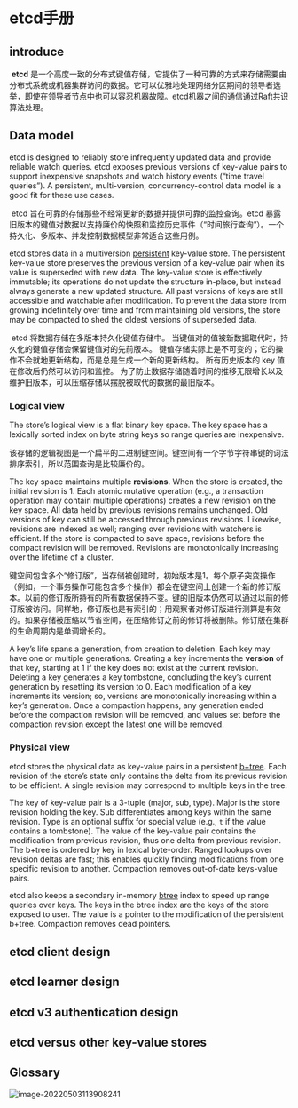 # etcd手册

## introduce

​		**etcd** 是一个高度一致的分布式键值存储，它提供了一种可靠的方式来存储需要由分布式系统或机器集群访问的数据。它可以优雅地处理网络分区期间的领导者选举，即使在领导者节点中也可以容忍机器故障。etcd机器之间的通信通过Raft共识算法处理。

## Data model

etcd is designed to reliably store infrequently updated data and provide reliable watch queries. etcd exposes previous versions of key-value pairs to support inexpensive snapshots and watch history events (“time travel queries”). A persistent, multi-version, concurrency-control data model is a good fit for these use cases.

​		etcd 旨在可靠的存储那些不经常更新的数据并提供可靠的监控查询。etcd 暴露旧版本的键值对数据以支持廉价的快照和监控历史事件（“时间旅行查询”）。一个持久化、多版本、并发控制数据模型非常适合这些用例。

etcd stores data in a multiversion [persistent](https://en.wikipedia.org/wiki/Persistent_data_structure) key-value store. The persistent key-value store preserves the previous version of a key-value pair when its value is superseded with new data. The key-value store is effectively immutable; its operations do not update the structure in-place, but instead always generate a new updated structure. All past versions of keys are still accessible and watchable after modification. To prevent the data store from growing indefinitely over time and from maintaining old versions, the store may be compacted to shed the oldest versions of superseded data.

​		etcd 将数据存储在多版本持久化键值存储中。 当键值对的值被新数据取代时，持久化的键值存储会保留键值对的先前版本。 键值存储实际上是不可变的；它的操作不会就地更新结构，而是总是生成一个新的更新结构。 所有历史版本的 key 值在修改后仍然可以访问和监控。 为了防止数据存储随着时间的推移无限增长以及维护旧版本，可以压缩存储以摆脱被取代的数据的最旧版本。

### Logical view

The store’s logical view is a flat binary key space. The key space has a lexically sorted index on byte string keys so range queries are inexpensive.

该存储的逻辑视图是一个扁平的二进制键空间。键空间有一个字节字符串键的词法排序索引，所以范围查询是比较廉价的。

The key space maintains multiple **revisions**. When the store is created, the initial revision is 1. Each atomic mutative operation (e.g., a transaction operation may contain multiple operations) creates a new revision on the key space. All data held by previous revisions remains unchanged. Old versions of key can still be accessed through previous revisions. Likewise, revisions are indexed as well; ranging over revisions with watchers is efficient. If the store is compacted to save space, revisions before the compact revision will be removed. Revisions are monotonically increasing over the lifetime of a cluster.

​		键空间包含多个“修订版”，当存储被创建时，初始版本是1。每个原子突变操作（例如，一个事务操作可能包含多个操作）都会在键空间上创建一个新的修订版本。以前的修订版所持有的所有数据保持不变。键的旧版本仍然可以通过以前的修订版被访问。同样地，修订版也是有索引的；用观察者对修订版进行测算是有效的。如果存储被压缩以节省空间，在压缩修订之前的修订将被删除。修订版在集群的生命周期内是单调增长的。

A key’s life spans a generation, from creation to deletion. Each key may have one or multiple generations. Creating a key increments the **version** of that key, starting at 1 if the key does not exist at the current revision. Deleting a key generates a key tombstone, concluding the key’s current generation by resetting its version to 0. Each modification of a key increments its version; so, versions are monotonically increasing within a key’s generation. Once a compaction happens, any generation ended before the compaction revision will be removed, and values set before the compaction revision except the latest one will be removed.

### Physical view

etcd stores the physical data as key-value pairs in a persistent [b+tree](https://en.wikipedia.org/wiki/B%2B_tree). Each revision of the store’s state only contains the delta from its previous revision to be efficient. A single revision may correspond to multiple keys in the tree.

The key of key-value pair is a 3-tuple (major, sub, type). Major is the store revision holding the key. Sub differentiates among keys within the same revision. Type is an optional suffix for special value (e.g., `t` if the value contains a tombstone). The value of the key-value pair contains the modification from previous revision, thus one delta from previous revision. The b+tree is ordered by key in lexical byte-order. Ranged lookups over revision deltas are fast; this enables quickly finding modifications from one specific revision to another. Compaction removes out-of-date keys-value pairs.

etcd also keeps a secondary in-memory [btree](https://en.wikipedia.org/wiki/B-tree) index to speed up range queries over keys. The keys in the btree index are the keys of the store exposed to user. The value is a pointer to the modification of the persistent b+tree. Compaction removes dead pointers.

## etcd client design

## etcd learner design

## etcd v3 authentication design

## etcd versus other key-value stores

## Glossary

![image-20220503113908241](C:\Users\neighbor\AppData\Roaming\Typora\typora-user-images\image-20220503113908241.png)


